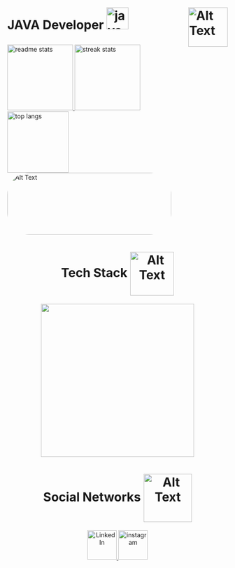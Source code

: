 <h1>
<div align = "left">
<div>
  <img align="right" src="https://github.com/chinaglia77/chinaglia77/assets/156460261/5d78bc77-69de-487d-9319-caacd706b429" alt="Alt Text" height="90"/>
</div>
<p>JAVA Developer  <img alt="java-"  height="50" src="https://cdn.jsdelivr.net/gh/devicons/devicon/icons/java/java-original.svg"/></p>
</div>
</h1>


<div align="left">
  <a href="https://github.com/anuraghazra/github-readme-stats">
    <img height=150 src="https://github-readme-stats-salesp07.vercel.app/api?username=chinaglia77&count_private=true&show_icons=true&theme=tokyonight&rank_icon=github&border_radius=10" alt="readme stats" />
  </a>
  <a href="https://github.com/anuraghazra/convoychat">
    <img height=150 src="https://github-readme-streak-stats-salesp07.vercel.app/?user=chinaglia77&count_private=true&theme=tokyonight&border_radius=10" alt="streak stats"/>
  </a>
  <img height=140 src="https://github-readme-stats-salesp07.vercel.app/api/top-langs/?username=chinaglia77&hide=HTML&langs_count=8&layout=compact&theme=tokyonight&border_radius=10&size_weight=0.5&count_weight=0.5&exclude_repo=github-readme-stats" alt="top langs" />
  <a>
 <img style="border-radius: 50px;" src="https://github.com/chinaglia77/chinaglia77/assets/156460261/e5f5da36-5d65-4690-9530-c0ea26b1112c" alt="Alt Text" width="375" height="142" />
  </a>
</div>

<h1></h1>
<h1  align = center> Tech Stack
   <img align="center" src="https://github.com/chinaglia77/chinaglia77/assets/156460261/abeb15d1-bd00-4c20-8c86-6254878cc505" alt="Alt Text" height="100"/>
</h1>
<div align = center>
    <a href="https://skillicons.dev" >
    <img width=350 src="https://skillicons.dev/icons?i=java,python,vscode,linux"/>
  </a>
</div>

<h1></h1>
<h1 align = "center">Social Networks
  <img align="center" src="https://github.com/chinaglia77/chinaglia77/assets/156460261/76e6717d-92fb-4495-b294-785d57099d23" alt="Alt Text" height="110"/>
</h1>
 <div align = center>
<a href="https://www.linkedin.com/in/victor-c-neto-339874284/" target="_blank">
    <img height="67" src="https://skillicons.dev/icons?i=linkedin" alt="LinkedIn">
</a>
<a href="https://www.instagram.com/kk_vitinho/" target="_blank">
    <img height="67" src="https://skillicons.dev/icons?i=instagram" alt="instagram">
</a>
</div>
